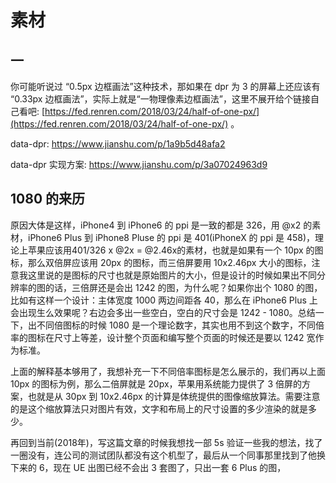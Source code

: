 # 素材

## 一

你可能听说过 “0.5px 边框画法”这种技术，那如果在 dpr 为 3 的屏幕上还应该有 “0.33px 边框画法”，实际上就是“一物理像素边框画法”，这里不展开给个链接自己看吧: [https://fed.renren.com/2018/03/24/half-of-one-px/](https://fed.renren.com/2018/03/24/half-of-one-px/)
。

data-dpr: https://www.jianshu.com/p/1a9b5d48afa2

data-dpr 实现方案: https://www.jianshu.com/p/3a07024963d9

## 1080 的来历


原因大体是这样，iPhone4 到 iPhone6 的 ppi 是一致的都是 326，用 @x2 的素材，iPhone6 Plus 到 iPhone8 Pluse 的 ppi 是 401(iPhoneX 的 ppi 是 458)，理论上苹果应该用401/326 x @2x = @2.46x的素材，也就是如果有一个 10px 的图标，那么双倍屏应该用 20px 的图标，而三倍屏要用 10x2.46px 大小的图标，注意我这里说的是图标的尺寸也就是原始图片的大小，但是设计的时候如果出不同分辨率的图的话，三倍屏还是会出 1242 的图，为什么呢？如果你出个 1080 的图，比如有这样一个设计：主体宽度 1000 两边间距各 40，那么在 iPhone6 Plus 上会出现生么效果呢？右边会多出一些空白，空白的尺寸会是 1242 - 1080。总结一下，出不同倍图标的时候 1080 是一个理论数字，其实也用不到这个数字，不同倍率的图标在尺寸上等差，设计整个页面和编写整个页面的时候还是要以 1242 宽作为标准。

上面的解释基本够用了，我想补充一下不同倍率图标是怎么展示的，我们再以上面 10px 的图标为例，那么二倍屏就是 20px，苹果用系统能力提供了 3 倍屏的方案，也就是从 30px 到 10x2.46px 的计算是体统提供的图像缩放算法。需要注意的是这个缩放算法只对图片有效，文字和布局上的尺寸设置的多少渲染的就是多少。

再回到当前(2018年)，写这篇文章的时候我想找一部 5s 验证一些我的想法，找了一圈没有，连公司的测试团队都没有这个机型了，最后从一个同事那里找到了他换下来的 6，现在 UE 出图已经不会出 3 套图了，只出一套 6 Plus 的图，
